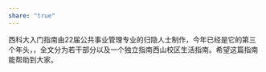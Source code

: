 ```yaml
---
share: "true"
---
```


 西科大入门指南由22届公共事业管理专业的归隐人士制作，今年已经是它的第三个年头，，全文分为若干部分以及一个独立指南西山校区生活指南。希望这篇指南能帮助到大家。